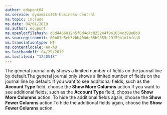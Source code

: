 ```yaml
---
author: edupont04
ms.service: dynamics365-business-central
ms.topic: include
ms.date: 04/01/2019
ms.author: edupont
ms.openlocfilehash: d5d446601245f0d4c4c825244f941084c399e0b0
ms.sourcegitcommit: 60b87e5eb32bb408dd65b9855c29159b1dfbfca8
ms.translationtype: HT
ms.contentlocale: en-AU
ms.lasthandoff: 04/29/2019
ms.locfileid: "1240518"
---
```

<span data-ttu-id="d742b-101">The general journal only shows a limited number of fields on the journal line by default.</span><span class="sxs-lookup"><span data-stu-id="d742b-101">The general journal only shows a limited number of fields on the journal line by default.</span></span> <span data-ttu-id="d742b-102">If you want to see additional fields, such as the **Account Type** field, choose the **Show More Columns** action.</span><span class="sxs-lookup"><span data-stu-id="d742b-102">If you want to see additional fields, such as the **Account Type** field, choose the **Show More Columns** action.</span></span> <span data-ttu-id="d742b-103">To hide the additional fields again, choose the **Show Fewer Columns** action.</span><span class="sxs-lookup"><span data-stu-id="d742b-103">To hide the additional fields again, choose the **Show Fewer Columns** action.</span></span>  
